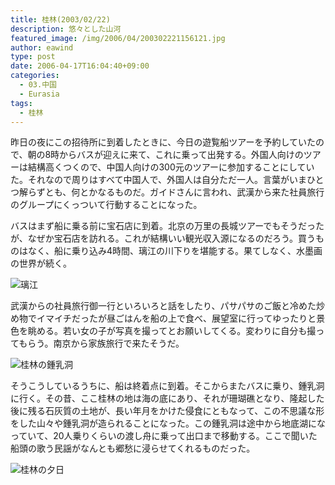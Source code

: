 ```yaml
---
title: 桂林(2003/02/22)
description: 悠々とした山河
featured_image: /img/2006/04/200302221156121.jpg
author: eawind
type: post
date: 2006-04-17T16:04:40+09:00
categories:
  - 03.中国
  - Eurasia
tags:
  - 桂林
---
```

昨日の夜にこの招待所に到着したときに、今日の遊覧船ツアーを予約していたので、朝の8時からバスが迎えに来て、これに乗って出発する。外国人向けのツアーは結構高くつくので、中国人向けの300元のツアーに参加することにしていた。それなので周りはすべて中国人で、外国人は自分ただ一人。言葉がいまひとつ解らずとも、何とかなるものだ。ガイドさんに言われ、武漢から来た社員旅行のグループにくっついて行動することになった。

バスはまず船に乗る前に宝石店に到着。北京の万里の長城ツアーでもそうだったが、なぜか宝石店を訪れる。これが結構いい観光収入源になるのだろう。買うものはなく、船に乗り込み4時間、璃江の川下りを堪能する。果てしなく、水墨画の世界が続く。

![璃江](/img/2006/04/200302220644581.jpg)

武漢からの社員旅行御一行といろいろと話をしたり、パサパサのご飯と冷めた炒め物でイマイチだったが昼ごはんを船の上で食べ、展望室に行ってゆったりと景色を眺める。若い女の子が写真を撮ってとお願いしてくる。変わりに自分も撮ってもらう。南京から家族旅行で来たそうだ。

![桂林の鍾乳洞](/img/2006/04/200302220913261.jpg)

そうこうしているうちに、船は終着点に到着。そこからまたバスに乗り、鍾乳洞に行く。その昔、ここ桂林の地は海の底にあり、それが珊瑚礁となり、隆起した後に残る石灰質の土地が、長い年月をかけた侵食にともなって、この不思議な形をした山々や鍾乳洞が造られることになった。この鍾乳洞は途中から地底湖になっていて、20人乗りくらいの渡し舟に乗って出口まで移動する。ここで聞いた船頭の歌う民謡がなんとも郷愁に浸らせてくれるものだった。

![桂林の夕日](/img/2006/04/200302221156121.jpg)
